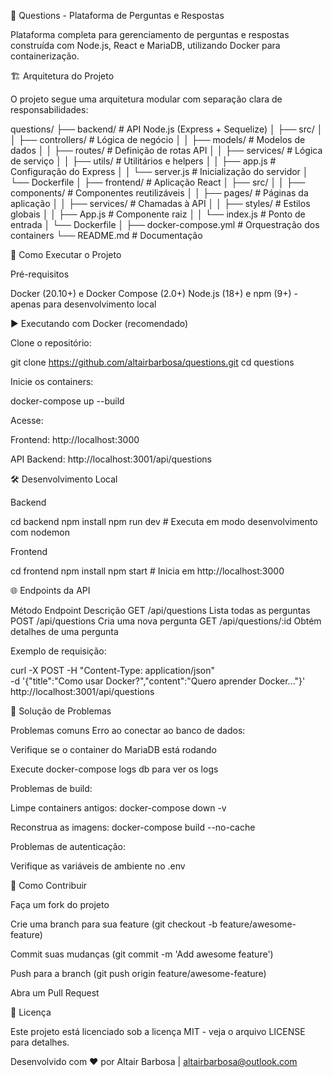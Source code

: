 📝 Questions - Plataforma de Perguntas e Respostas

Plataforma completa para gerenciamento de perguntas e respostas construída com Node.js, React e MariaDB, utilizando Docker para containerização.

🏗️ Arquitetura do Projeto

O projeto segue uma arquitetura modular com separação clara de responsabilidades:

questions/
├── backend/               # API Node.js (Express + Sequelize)
│   ├── src/
│   │   ├── controllers/   # Lógica de negócio
│   │   ├── models/        # Modelos de dados
│   │   ├── routes/        # Definição de rotas API
│   │   ├── services/      # Lógica de serviço
│   │   ├── utils/         # Utilitários e helpers
│   │   ├── app.js         # Configuração do Express
│   │   └── server.js      # Inicialização do servidor
│   └── Dockerfile
│
├── frontend/              # Aplicação React
│   ├── src/
│   │   ├── components/    # Componentes reutilizáveis
│   │   ├── pages/         # Páginas da aplicação
│   │   ├── services/      # Chamadas à API
│   │   ├── styles/        # Estilos globais
│   │   ├── App.js         # Componente raiz
│   │   └── index.js       # Ponto de entrada
│   └── Dockerfile
│
├── docker-compose.yml     # Orquestração dos containers
└── README.md              # Documentação

🚀 Como Executar o Projeto

Pré-requisitos

Docker (20.10+) e Docker Compose (2.0+)
Node.js (18+) e npm (9+) - apenas para desenvolvimento local

▶️ Executando com Docker (recomendado)

Clone o repositório:

git clone https://github.com/altairbarbosa/questions.git
cd questions

Inicie os containers:

docker-compose up --build

Acesse:

Frontend: http://localhost:3000

API Backend: http://localhost:3001/api/questions

🛠️ Desenvolvimento Local

Backend

cd backend
npm install
npm run dev  # Executa em modo desenvolvimento com nodemon

Frontend

cd frontend
npm install
npm start  # Inicia em http://localhost:3000

🌐 Endpoints da API

Método	Endpoint	Descrição
GET	/api/questions	Lista todas as perguntas
POST	/api/questions	Cria uma nova pergunta
GET	/api/questions/:id	Obtém detalhes de uma pergunta

Exemplo de requisição:

curl -X POST -H "Content-Type: application/json" \
-d '{"title":"Como usar Docker?","content":"Quero aprender Docker..."}' \
http://localhost:3001/api/questions

🐛 Solução de Problemas

Problemas comuns
Erro ao conectar ao banco de dados:

Verifique se o container do MariaDB está rodando

Execute docker-compose logs db para ver os logs

Problemas de build:

Limpe containers antigos: docker-compose down -v

Reconstrua as imagens: docker-compose build --no-cache

Problemas de autenticação:

Verifique as variáveis de ambiente no .env

🤝 Como Contribuir

Faça um fork do projeto

Crie uma branch para sua feature (git checkout -b feature/awesome-feature)

Commit suas mudanças (git commit -m 'Add awesome feature')

Push para a branch (git push origin feature/awesome-feature)

Abra um Pull Request

📄 Licença

Este projeto está licenciado sob a licença MIT - veja o arquivo LICENSE para detalhes.

Desenvolvido com ❤️ por Altair Barbosa | altairbarbosa@outlook.com

